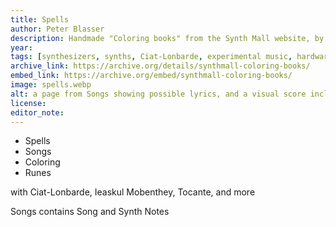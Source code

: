 ```yaml
---
title: Spells
author: Peter Blasser
description: Handmade "Coloring books" from the Synth Mall website, by Peter Blasser of Ciat-Lonbarde, along with music scores.
year: 
tags: [synthesizers, synths, Ciat-Lonbarde, experimental music, hardware hacking, noise]
archive_link: https://archive.org/details/synthmall-coloring-books/
embed_link: https://archive.org/embed/synthmall-coloring-books/
image: spells.webp
alt: a page from Songs showing possible lyrics, and a visual score including the phrase NOISE HELL
license: 
editor_note:
---
```


* Spells
* Songs
* Coloring
* Runes

with Ciat-Lonbarde, Ieaskul Mobenthey, Tocante, and more

Songs contains Song and Synth Notes
